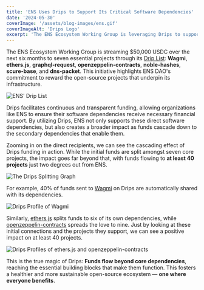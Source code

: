 ```yaml
---
title: 'ENS Uses Drips to Support Its Critical Software Dependencies'
date: '2024-05-30'
coverImage: '/assets/blog-images/ens.gif'
coverImageAlt: 'Drips Logo'
excerpt: 'The ENS Ecosystem Working Group is leveraging Drips to support the open source projects it depends on.'
---
```


The ENS Ecosystem Working Group is streaming $50,000 USDC over the next six months to seven essential projects through its [Drip List](https://www.drips.network/app/drip-lists/31017209032870028068280040871339261037749177808773684797297972107972): **Wagmi**, **ethers.js**, **graphql-request**, **openzeppelin-contracts**, **noble-hashes**, **scure-base**, and **dns-packet**. This initiative highlights ENS DAO's commitment to reward the open-source projects that underpin its infrastructure.

![ENS' Drip List](/assets/blog-images/ens-1.png)

Drips facilitates continuous and transparent funding, allowing organizations like ENS to ensure their software dependencies receive necessary financial support. By utilizing Drips, ENS not only supports these direct software dependencies, but also creates a broader impact as funds cascade down to the secondary dependencies that enable them.

Zooming in on the direct recipients, we can see the cascading effect of Drips funding in action. While the initial funds are split amongst seven core projects, the impact goes far beyond that, with funds flowing to **at least 40 projects** just two degrees out from ENS.

![The Drips Splitting Graph](/assets/blog-images/ens-2.png)

For example, 40% of funds sent to [Wagmi](https://drips.network/app/projects/github/wevm/wagmi) on Drips are automatically shared with its dependencies.

![Drips Profile of Wagmi](/assets/blog-images/ens-3.png)

Similarly, [ethers.js](https://drips.network/app/projects/github/ethers-io/ethers.js) splits funds to six of its own dependencies, while [openzeppelin-contracts](https://drips.network/app/projects/github/OpenZeppelin/openzeppelin-contracts) spreads the love to nine. Just by looking at these initial connections and the projects they support, we can see a positive impact on at least 40 projects.

![Drips Profiles of ethers.js and openzeppelin-contracts](/assets/blog-images/ens-4.png)

This is the true magic of Drips: **Funds flow beyond core dependencies**, reaching the essential building blocks that make them function. This fosters a healthier and more sustainable open-source ecosystem — **one where everyone benefits**.
